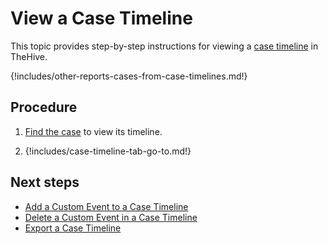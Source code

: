 # View a Case Timeline

<!-- md:license Gold --> <!-- md:license Platinum -->

This topic provides step-by-step instructions for viewing a [case timeline](about-case-timelines.md) in TheHive.

{!includes/other-reports-cases-from-case-timelines.md!}

<h2>Procedure</h2>

1. [Find the case](../search-for-cases/find-a-case.md) to view its timeline.

2. {!includes/case-timeline-tab-go-to.md!}

<h2>Next steps</h2>

* [Add a Custom Event to a Case Timeline](add-custom-event-timeline.md)
* [Delete a Custom Event in a Case Timeline](delete-custom-event-timeline.md)
* [Export a Case Timeline](export-case-timeline.md)